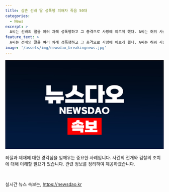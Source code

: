 ```yaml
---
title: 삼촌 선배 딸 성폭행 피해자 죽음 50대
categories:
  - News
excerpt: >
  A씨는 선배의 딸을 여러 차례 성폭행하고 그 충격으로 사망에 이르게 했다. A씨는 허위 사실을 퍼뜨려 범행을 은폐하려 했으며, B씨의 죽음으로 가족은 열악한 환경에서 살아가야 했다. 검찰은 A씨의 폭행을 휴대전화 포렌식 결과와 다이어리 내용으로 확인하고, 피해자 보호를 위해 치료비 등을 지원했다. 이에 대전지검 논산지청은 사회적 약자를 위한 피해자 보호와 지원에 최선을 다하겠다고 밝혔다. A씨의 비인간적인 범행과 피해자의 고통에 대한 이야기를 반드시 알아야 한다.
feature_text: >
  A씨는 선배의 딸을 여러 차례 성폭행하고 그 충격으로 사망에 이르게 했다. A씨는 허위 사실을 퍼뜨려 범행을 은폐하려 했으며, B씨의 죽음으로 가족은 열악한 환경에서 살아가야 했다. 검찰은 A씨의 폭행을 휴대전화 포렌식 결과와 다이어리 내용으로 확인하고, 피해자 보호를 위해 치료비 등을 지원했다. 이에 대전지검 논산지청은 사회적 약자를 위한 피해자 보호와 지원에 최선을 다하겠다고 밝혔다. A씨의 비인간적인 범행과 피해자의 고통에 대한 이야기를 반드시 알아야 한다.
image: '/assets/img/newsdao_breakingnews.jpg'
---
```


<p><img src="/assets/img/newsdao_breakingnews.jpg" alt="pcversion 속보" /></p>

<p>죄질과 제재에 대한 경각심을 일깨우는 중요한 사례입니다. 사건의 전개와 검찰의 조치에 대해 이해할 필요가 있습니다. 관련 정보를 정리하여 제공하겠습니다.</p>

<p data-ke-size="size16">&nbsp;</p>
실시간 뉴스 속보는, <a href="https://newsdao.kr" rel="dofollow">https://newsdao.kr</a>


